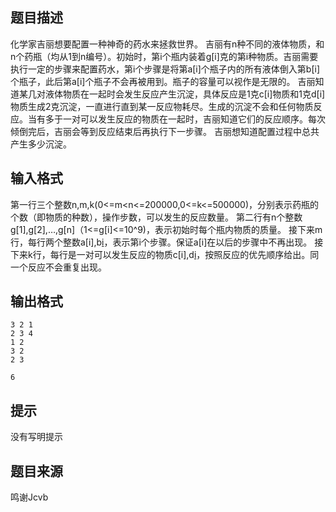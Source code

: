 


## 题目描述
化学家吉丽想要配置一种神奇的药水来拯救世界。
吉丽有n种不同的液体物质，和n个药瓶（均从1到n编号）。初始时，第i个瓶内装着g[i]克的第i种物质。吉丽需要执行一定的步骤来配置药水，第i个步骤是将第a[i]个瓶子内的所有液体倒入第b[i]个瓶子，此后第a[i]个瓶子不会再被用到。瓶子的容量可以视作是无限的。
吉丽知道某几对液体物质在一起时会发生反应产生沉淀，具体反应是1克c[i]物质和1克d[i]物质生成2克沉淀，一直进行直到某一反应物耗尽。生成的沉淀不会和任何物质反应。当有多于一对可以发生反应的物质在一起时，吉丽知道它们的反应顺序。每次倾倒完后，吉丽会等到反应结束后再执行下一步骤。
吉丽想知道配置过程中总共产生多少沉淀。
## 输入格式
第一行三个整数n,m,k(0<=m<n<=200000,0<=k<=500000)，分别表示药瓶的个数（即物质的种数），操作步数，可以发生的反应数量。
第二行有n个整数g[1],g[2],…,g[n]（1<=g[i]<=10^9)，表示初始时每个瓶内物质的质量。
接下来m行，每行两个整数a[i],b[i](1<=a[i],b[i]<=n,a[i]≠b[i])，表示第i个步骤。保证a[i]在以后的步骤中不再出现。
接下来k行，每行是一对可以发生反应的物质c[i],d[i](1<=c[i],d[i]<=n,c[i]≠d[i])，按照反应的优先顺序给出。同一个反应不会重复出现。
## 输出格式

```input1
3 2 1
2 3 4
1 2
3 2
2 3

```

```output1
6
```

## 提示
没有写明提示
## 题目来源
鸣谢Jcvb


